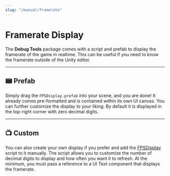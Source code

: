 ```yaml
---
slug: "/manual/framerate"
---
```


# Framerate Display

The **Debug Tools** package comes with a script and prefab to display the framerate of the game in realtime. This can be useful if you need to know the framerate outside of the Unity editor.

<hr/>

## 📟 Prefab

Simply drag the `FPSDisplay.prefab` into your scene, and you are done! It already comes pre-formatted and is contained within its own UI canvas. You can further customize the display to your liking. By default it is displayed in the top-right corner with zero decimal digits.

<hr/>

## 📺 Custom

You can also create your own display if you prefer and add the [FPSDisplay](/api/Zigurous.Debug/FPSDisplay) script to it manually. The script allows you to customize the number of decimal digits to display and how often you want it to refresh. At the minimum, you must pass a reference to a UI Text component that displays the framerate.

